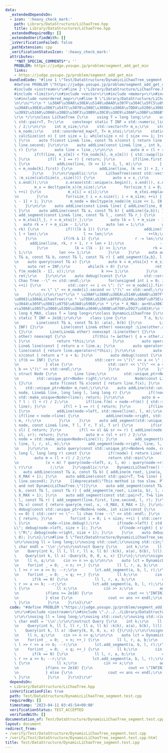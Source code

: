 ```yaml
---
data:
  _extendedDependsOn:
  - icon: ':heavy_check_mark:'
    path: Library/DataStructure/LiChaoTree.hpp
    title: Library/DataStructure/LiChaoTree.hpp
  _extendedRequiredBy: []
  _extendedVerifiedWith: []
  _isVerificationFailed: false
  _pathExtension: cpp
  _verificationStatusIcon: ':heavy_check_mark:'
  attributes:
    '*NOT_SPECIAL_COMMENTS*': ''
    PROBLEM: https://judge.yosupo.jp/problem/segment_add_get_min
    links:
    - https://judge.yosupo.jp/problem/segment_add_get_min
  bundledCode: "#line 1 \"Test/DataStructure/DynamicLiChaoTree_segment.test.cpp\"\n\
    #define PROBLEM \"https://judge.yosupo.jp/problem/segment_add_get_min\"\r\n\r\n\
    #include <iostream>\r\n#line 2 \"Library/DataStructure/LiChaoTree.hpp\"\n\r\n\
    #include <limits>\r\n#include <vector>\r\n#include <memory>\r\n#include <algorithm>\r\
    \n#include <unordered_map>\r\n#line 9 \"Library/DataStructure/LiChaoTree.hpp\"\
    \n\r\n/*\r\n * \u30AF\u30A8\u30EA\u5148\u8AAD\u307F\u304C\u5FC5\u8981\r\n * \u30AF\
    \u30A8\u30EA\u3067\u547C\u3070\u308C\u308Bx\u3068\u7DDA\u5206\u306E\u7AEF\u70B9\
    \u3092\u5168\u3066\u30B3\u30F3\u30B9\u30C8\u30E9\u30AF\u30BF\u306B\u6E21\u3059\
    \r\n */\r\nclass LiChaoTree {\r\n    using T = long long;\r\n    using Line =\
    \ std::pair<T, T>;\r\n    constexpr static T INF = std::numeric_limits< T >::max()\
    \ / 2;\r\n\r\n    int m_size;\r\n    std::vector<T> m_x;\r\n    std::vector<Line>\
    \ m_node;\r\n    std::unordered_map<T, T> m_xtoi;\r\n\r\n    static inline int\
    \ calcSize(int n) { int size = 1; while(size < n) { size <<= 1; }return size;\
    \ }\r\n    auto f(const Line& line, const T& x)const { return line.first * x +\
    \ line.second; }\r\n\r\n    auto addLine(const Line& line_, int k, int l, int\
    \ r) {\r\n        auto line = line_;\r\n\r\n        auto m = (l + r) / 2;\r\n\
    \        if(f(line, m_x[m]) < f(m_node[k], m_x[m])) { std::swap(line, m_node[k]);\
    \ }\r\n        if(l + 1 == r) { return; }\r\n        if(line.first > m_node[k].first)\
    \ {\r\n            addLine(line, (k << 1) + 1, l, m);\r\n        } else if(line.first\
    \ < m_node[k].first) {\r\n            addLine(line, (k << 1) + 2, m, r);\r\n \
    \       }\r\n    }\r\n\r\npublic:\r\n    LiChaoTree(const std::vector<T>& x_)\
    \ :m_size(calcSize(x_.size())) {\r\n        auto x = x_;\r\n        std::sort(x.begin(),\
    \ x.end());\r\n        x.erase(std::unique(x.begin(), x.end()), x.end());\r\n\
    \        m_x = decltype(m_x)(m_size);\r\n        for(size_t i = 0; i < x.size();\
    \ ++i) {\r\n            m_x[i] = x[i];\r\n            m_xtoi.emplace(x[i], i);\r\
    \n        }\r\n        for(size_t i = x.size(); i < m_size; ++i) { m_x[i] = m_x[i\
    \ - 1] + 1; }\r\n        m_node = decltype(m_node)(m_size << 1, {0,INF});\r\n\
    \    }\r\n\r\n    auto addLine(const Line& line) { addLine(line, 0, 0, m_size);\
    \ }\r\n    auto addLine(const T& a, const T& b) { addLine({a,b}); }\r\n    auto\
    \ add_segment(const Line& line, const T& l_, const T& r_) {\r\n        auto l\
    \ = m_xtoi[l_], r = m_xtoi[r_];\r\n        auto lk = l + m_size - 1;\r\n     \
    \   auto rk = r + m_size - 1;\r\n        auto len = 1;\r\n        while(lk <=\
    \ rk) {\r\n            if(!(lk & 1)) {\r\n                addLine(line, lk, l,\
    \ l + len);\r\n                l += len;\r\n                ++lk;\r\n        \
    \    }\r\n            if(rk & 1) {\r\n                r -= len;\r\n          \
    \      addLine(line, rk, r + 1, r + len + 1);\r\n                --rk;\r\n   \
    \         }\r\n            lk = (lk - 1) >> 1;\r\n            rk = (rk - 1) >>\
    \ 1;\r\n            len <<= 1;\r\n        }\r\n    }\r\n    auto add_segment(const\
    \ T& a, const T& b, const T& l, const T& r) { add_segment({a,b}, l, r); }\r\n\r\
    \n    auto query(const T& x) {\r\n        auto k = m_xtoi[x] + m_size;\r\n   \
    \     auto ret = INF;\r\n        while(k > 0) {\r\n            ret = std::min(ret,\
    \ f(m_node[k - 1], x));\r\n            k >>= 1;\r\n        }\r\n        return\
    \ ret;\r\n    }\r\n\r\n    auto debug()const {\r\n        std::cerr << \"-- Li\
    \ Chao Tree --\" << std::endl;\r\n        for(unsigned int i = 0; i < m_node.size();\
    \ ++i) {\r\n            std::cerr << i << \": (\" << m_node[i].first\r\n     \
    \           << \" \" << m_node[i].second << \")\" << std::endl;\r\n        }\r\
    \n    }\r\n};\r\n\r\n/*\r\n * \u30AF\u30A8\u30EA\u5148\u8AAD\u307F\u304C\u4E0D\
    \u8981\u306ALiChaoTree\r\n * \u7DDA\u5206\u8FFD\u52A0\u306F\u975E\u5E38\u306B\u9045\
    \u3044\u305F\u3081\u975E\u63A8\u5968\r\n * \r\n * X_MAX: ax+b\u3067\u3042\u308B\
    x\u3068\u3057\u3066\u53D6\u308A\u3046\u308B\u6700\u5927\u5024\r\n */\r\ntemplate<long\
    \ long X_MAX, class T = long long>\r\nclass DynamicLiChaoTree {\r\n    constexpr\
    \ static T INF = 2e18;\r\n\r\n    class Line {\r\n        T a, b;\r\n    public:\r\
    \n        Line(const T& a, const T& b) :a(a), b(b) {}\r\n        Line() :Line(0,\
    \ INF) {}\r\n        Line(const Line& other) noexcept :Line(other.a, other.b)\
    \ {}\r\n        Line(Line&& other) noexcept :Line(other) {}\r\n        Line& operator=(Line&&\
    \ other) noexcept {\r\n            if(this != &other) { a = other.a; b = other.b;\
    \ }\r\n            return *this;\r\n        }\r\n        auto operator<(const\
    \ Line& line)const { return a < line.a; }\r\n        auto operator>(const Line&\
    \ line)const { return line.operator<(*this); }\r\n\r\n        auto f(const T&\
    \ x)const { return a * x + b; }\r\n        auto debug()const {\r\n           \
    \ if(b == INF) {\r\n                std::cerr << \"(\" << a << \" inf)\" << std::endl;\r\
    \n            } else {\r\n                std::cerr << \"(\" << a << \" \" <<\
    \ b << \")\" << std::endl;\r\n            }\r\n        }\r\n    };\r\n\r\n   \
    \ struct Node {\r\n        Line line;\r\n        std::unique_ptr<Node> left;\r\
    \n        std::unique_ptr<Node> right;\r\n\r\n        Node(const Line& line) :line(line)\
    \ {}\r\n        auto f(const T& x)const { return line.f(x); }\r\n    };\r\n\r\n\
    \    std::unique_ptr<Node> m_root;\r\n\r\n    auto addLine(std::unique_ptr<Node>&\
    \ node, Line&& line, long long l, long long r) {\r\n        if(!node) { node =\
    \ std::make_unique<Node>(line); return; }\r\n\r\n        auto m = (l + 1 == r)\
    \ ? l : (l + r) / 2;\r\n        if(line.f(m) < node->f(m)) { std::swap(node->line,\
    \ line); }\r\n        if(l + 1 == r) { return; }\r\n        if(line > node->line)\
    \ {\r\n            addLine(node->left, std::move(line), l, m);\r\n        } else\
    \ if(line < node->line) {\r\n            addLine(node->right, std::move(line),\
    \ m, r);\r\n        }\r\n    }\r\n    auto add_segment(std::unique_ptr<Node>&\
    \ node, const Line& line, T l, T r, T sl, T sr) {\r\n        if(sr <= l || r <=\
    \ sl) { return; }\r\n        if(l <= sl && sr <= r) { addLine(node, Line(line),\
    \ sl, sr); return; }\r\n        auto m = (sl + sr) / 2;\r\n        if(!node) {\
    \ node = std::make_unique<Node>(Line()); }\r\n        add_segment(node->left,\
    \ line, l, r, sl, m);\r\n        add_segment(node->right, line, l, r, m, sr);\r\
    \n    }\r\n\r\n    auto query(const std::unique_ptr<Node>& node, const T& x, long\
    \ long l, long long r) const {\r\n        if(!node) { return Line().f(x); }\r\n\
    \        auto m = (l + r) / 2;\r\n        return std::min(\r\n            node->f(x),\r\
    \n            (x < m) ? query(node->left, x, l, m) : query(node->right, x, m,\
    \ r)\r\n        );\r\n    }\r\npublic:\r\n    DynamicLiChaoTree() {}\r\n\r\n \
    \   auto addLine(const T& a, const T& b) { addLine(m_root, Line(a, b), -X_MAX,\
    \ X_MAX + 1); }\r\n    auto addLine(const std::pair<T, T>& line) { addLine(line.first,\
    \ line.second); }\r\n    [[deprecated(\"This method is too slow. Please use LiChaoTree\
    \ and not DynamicLiChaoTree.\")]]\r\n    auto add_segment(const T& a, const T&\
    \ b, const T& l, const T& r) { add_segment(m_root, Line(a, b), l, r + 1, -X_MAX,\
    \ X_MAX + 1); }\r\n    auto add_segment(const std::pair<T, T>& line, const T&\
    \ l, const T& r) { add_segment(line.first, line.second, l, r); }\r\n    auto query(const\
    \ T& x) const { return query(m_root, x, -X_MAX, X_MAX + 1); }\r\n\r\n    auto\
    \ debug(const std::unique_ptr<Node>& node, int size)const {\r\n        if(size\
    \ == 0) { std::cerr << \"-- li chao tree --\" << std::endl; }\r\n        if(!node)\
    \ { return; }\r\n        for(int i = 0; i < size; ++i) { std::cerr << \"- \";\
    \ }\r\n        node->line.debug();\r\n        if(node->left) { std::cout << \"\
    L\"; debug(node->left, size + 1); }\r\n        if(node->right) { std::cout <<\
    \ \"R\"; debug(node->right, size + 1); }\r\n    }\r\n    auto debug()const { debug(m_root,\
    \ 0); }\r\n};\r\n#line 5 \"Test/DataStructure/DynamicLiChaoTree_segment.test.cpp\"\
    \n\r\nusing ll = long long;\r\nusing std::cout;\r\nusing std::cin;\r\nconstexpr\
    \ char endl = '\\n';\r\n\r\nstruct Query {\r\n    int k;\r\n    ll a, b, l, r;\r\
    \n    Query(int k, ll l, ll r, ll a, ll b) :k(k), a(a), b(b), l(l), r(r) {}\r\n\
    \    Query(int k, ll x) :Query(k, 0, 0, x, x) {}\r\n};\r\n\r\nsigned main() {\r\
    \n    ll n, q;\r\n    cin >> n >> q;\r\n\r\n    auto lct = DynamicLiChaoTree<static_cast<ll>(1e9)>();\r\
    \n    for(int _ = 0; _ < n; ++_) {\r\n        ll l, r, a, b;\r\n        cin >>\
    \ l >> r >> a >> b; --r;\r\n        lct.add_segment(a, b, l, r);\r\n    }\r\n\r\
    \n    for(int _ = 0; _ < q; ++_) {\r\n        ll k;\r\n        cin >> k;\r\n \
    \       if(k == 0) {\r\n            ll l, r, a, b;\r\n            cin >> l >>\
    \ r >> a >> b; --r;\r\n            lct.add_segment(a, b, l, r);\r\n        } else\
    \ {\r\n            ll x;\r\n            cin >> x;\r\n            auto ans = lct.query(x);\r\
    \n            if(ans >= 2e18) {\r\n                cout << \"INFINITY\" << endl;\r\
    \n            } else {\r\n                cout << ans << endl;\r\n           \
    \ }\r\n        }\r\n    }\r\n}\r\n"
  code: "#define PROBLEM \"https://judge.yosupo.jp/problem/segment_add_get_min\"\r\
    \n\r\n#include <iostream>\r\n#include \"./../../Library/DataStructure/LiChaoTree.hpp\"\
    \r\n\r\nusing ll = long long;\r\nusing std::cout;\r\nusing std::cin;\r\nconstexpr\
    \ char endl = '\\n';\r\n\r\nstruct Query {\r\n    int k;\r\n    ll a, b, l, r;\r\
    \n    Query(int k, ll l, ll r, ll a, ll b) :k(k), a(a), b(b), l(l), r(r) {}\r\n\
    \    Query(int k, ll x) :Query(k, 0, 0, x, x) {}\r\n};\r\n\r\nsigned main() {\r\
    \n    ll n, q;\r\n    cin >> n >> q;\r\n\r\n    auto lct = DynamicLiChaoTree<static_cast<ll>(1e9)>();\r\
    \n    for(int _ = 0; _ < n; ++_) {\r\n        ll l, r, a, b;\r\n        cin >>\
    \ l >> r >> a >> b; --r;\r\n        lct.add_segment(a, b, l, r);\r\n    }\r\n\r\
    \n    for(int _ = 0; _ < q; ++_) {\r\n        ll k;\r\n        cin >> k;\r\n \
    \       if(k == 0) {\r\n            ll l, r, a, b;\r\n            cin >> l >>\
    \ r >> a >> b; --r;\r\n            lct.add_segment(a, b, l, r);\r\n        } else\
    \ {\r\n            ll x;\r\n            cin >> x;\r\n            auto ans = lct.query(x);\r\
    \n            if(ans >= 2e18) {\r\n                cout << \"INFINITY\" << endl;\r\
    \n            } else {\r\n                cout << ans << endl;\r\n           \
    \ }\r\n        }\r\n    }\r\n}\r\n"
  dependsOn:
  - Library/DataStructure/LiChaoTree.hpp
  isVerificationFile: true
  path: Test/DataStructure/DynamicLiChaoTree_segment.test.cpp
  requiredBy: []
  timestamp: '2023-04-11 03:45:54+09:00'
  verificationStatus: TEST_ACCEPTED
  verifiedWith: []
documentation_of: Test/DataStructure/DynamicLiChaoTree_segment.test.cpp
layout: document
redirect_from:
- /verify/Test/DataStructure/DynamicLiChaoTree_segment.test.cpp
- /verify/Test/DataStructure/DynamicLiChaoTree_segment.test.cpp.html
title: Test/DataStructure/DynamicLiChaoTree_segment.test.cpp
---
```

